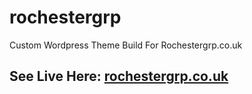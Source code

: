 # rochestergrp
Custom Wordpress Theme Build For Rochestergrp.co.uk

## See Live Here: [rochestergrp.co.uk](https://rochestergrp.co.uk)

